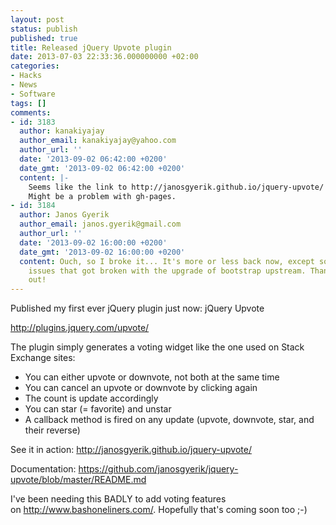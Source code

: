 ```yaml
---
layout: post
status: publish
published: true
title: Released jQuery Upvote plugin
date: 2013-07-03 22:33:36.000000000 +02:00
categories:
- Hacks
- News
- Software
tags: []
comments:
- id: 3183
  author: kanakiyajay
  author_email: kanakiyajay@yahoo.com
  author_url: ''
  date: '2013-09-02 06:42:00 +0200'
  date_gmt: '2013-09-02 06:42:00 +0200'
  content: |-
    Seems like the link to http://janosgyerik.github.io/jquery-upvote/ is broken.
    Might be a problem with gh-pages.
- id: 3184
  author: Janos Gyerik
  author_email: janos.gyerik@gmail.com
  author_url: ''
  date: '2013-09-02 16:00:00 +0200'
  date_gmt: '2013-09-02 16:00:00 +0200'
  content: Ouch, so I broke it... It's more or less back now, except some styling
    issues that got broken with the upgrade of bootstrap upstream. Thanks for pointing
    out!
---
```

Published my first ever jQuery plugin just now: jQuery Upvote

<a href="http://plugins.jquery.com/upvote/">http://plugins.jquery.com/upvote/</a>

The plugin simply generates a voting widget like the one used on Stack Exchange sites:
<ul>
	<li>You can either upvote or downvote, not both at the same time</li>
	<li>You can cancel an upvote or downvote by clicking again</li>
	<li>The count is update accordingly</li>
	<li>You can star (= favorite) and unstar</li>
	<li>A callback method is fired on any update (upvote, downvote, star, and their reverse)</li>
</ul>
See it in action: <a href="http://janosgyerik.github.io/jquery-upvote/">http://janosgyerik.github.io/jquery-upvote/</a>

Documentation: <a href="https://github.com/janosgyerik/jquery-upvote/blob/master/README.md">https://github.com/janosgyerik/jquery-upvote/blob/master/README.md</a>

I've been needing this BADLY to add voting features on <a href="http://www.bashoneliners.com/">http://www.bashoneliners.com/</a>. Hopefully that's coming soon too ;-)
